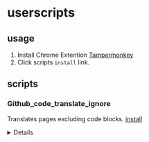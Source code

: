# userscripts

## usage

1. Install Chrome Extention [Tampermonkey](https://chrome.google.com/webstore/detail/tampermonkey/dhdgffkkebhmkfjojejmpbldmpobfkfo.)
2. Click scripts `install` link.

## scripts

### Github_code_translate_ignore

Translates pages excluding code blocks.
[install](https://github.com/nkmr-jp/userscripts/raw/master/Github_code_translate_ignore.user.js)

<details>

before
![screenshots](screenshots/190623224053.gif)

after
![screenshots](screenshots/190623224055.gif)

</details>
